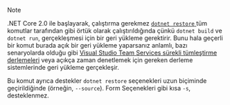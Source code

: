 > [!NOTE]
> .NET Core 2.0 ile başlayarak, çalıştırma gerekmez [ `dotnet restore` ](~/docs/core/tools/dotnet-restore.md) tüm komutlar tarafından gibi örtük olarak çalıştırıldığında çünkü `dotnet build` ve `dotnet run`, gerçekleşmesi için bir geri yükleme gerektirir. Bunu hala geçerli bir komut burada açık bir geri yükleme yaparsanız anlamlı, bazı senaryolarda olduğu gibi [Visual Studio Team Services sürekli tümleştirme derlemeleri](/vsts/build-release/apps/aspnet/build-aspnet-core) veya açıkça zaman denetlemek için gereken derleme sistemlerinde geri yükleme gerçekleşir.
>
> Bu komut ayrıca destekler `dotnet restore` seçenekleri uzun biçiminde geçirildiğinde (örneğin, `--source`). Form Seçenekleri gibi kısa `-s`, desteklenmez.